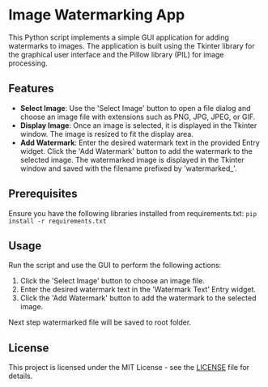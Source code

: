 # Image Watermarking App

This Python script implements a simple GUI application for adding watermarks to images. The application is built using the Tkinter library for the graphical user interface and the Pillow library (PIL) for image processing.

## Features

* __Select Image__: Use the 'Select Image' button to open a file dialog and choose an image file with extensions such as PNG, JPG, JPEG, or GIF.
* __Display Image__: Once an image is selected, it is displayed in the Tkinter window. The image is resized to fit the display area.
* __Add Watermark__: Enter the desired watermark text in the provided Entry widget. Click the 'Add Watermark' button to add the watermark to the selected image. The watermarked image is displayed in the Tkinter window and saved with the filename prefixed by 'watermarked_'.

## Prerequisites

Ensure you have the following libraries installed from requirements.txt:
`
pip install -r requirements.txt
`

## Usage

Run the script and use the GUI to perform the following actions:

1. Click the 'Select Image' button to choose an image file.
2. Enter the desired watermark text in the 'Watermark Text' Entry widget.
3. Click the 'Add Watermark' button to add the watermark to the selected image.

Next step watermarked file will be saved to root folder.

## License

This project is licensed under the MIT License - see the [LICENSE](LICENSE) file for details.

